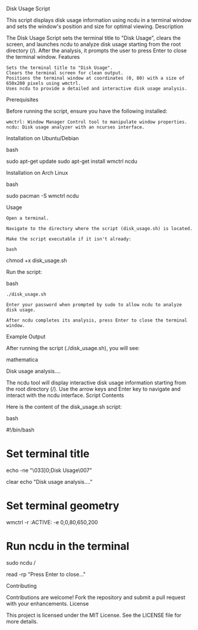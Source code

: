 Disk Usage Script

This script displays disk usage information using ncdu in a terminal window and sets the window's position and size for optimal viewing.
Description

The Disk Usage Script sets the terminal title to "Disk Usage", clears the screen, and launches ncdu to analyze disk usage starting from the root directory (/). After the analysis, it prompts the user to press Enter to close the terminal window.
Features

    Sets the terminal title to "Disk Usage".
    Clears the terminal screen for clean output.
    Positions the terminal window at coordinates (0, 80) with a size of 650x200 pixels using wmctrl.
    Uses ncdu to provide a detailed and interactive disk usage analysis.

Prerequisites

Before running the script, ensure you have the following installed:

    wmctrl: Window Manager Control tool to manipulate window properties.
    ncdu: Disk usage analyzer with an ncurses interface.

Installation on Ubuntu/Debian

bash

sudo apt-get update
sudo apt-get install wmctrl ncdu

Installation on Arch Linux

bash

sudo pacman -S wmctrl ncdu

Usage

    Open a terminal.

    Navigate to the directory where the script (disk_usage.sh) is located.

    Make the script executable if it isn't already:

    bash

chmod +x disk_usage.sh

Run the script:

bash

    ./disk_usage.sh

    Enter your password when prompted by sudo to allow ncdu to analyze disk usage.

    After ncdu completes its analysis, press Enter to close the terminal window.

Example Output

After running the script (./disk_usage.sh), you will see:

mathematica

Disk usage analysis....

The ncdu tool will display interactive disk usage information starting from the root directory (/). Use the arrow keys and Enter key to navigate and interact with the ncdu interface.
Script Contents

Here is the content of the disk_usage.sh script:

bash

#!/bin/bash

# Set terminal title
echo -ne "\033]0;Disk Usage\007"

clear
echo "Disk usage analysis...."

# Set terminal geometry
wmctrl -r :ACTIVE: -e 0,0,80,650,200

# Run ncdu in the terminal
sudo ncdu /

read -rp "Press Enter to close..."

Contributing

Contributions are welcome! Fork the repository and submit a pull request with your enhancements.
License

This project is licensed under the MIT License. See the LICENSE file for more details.
